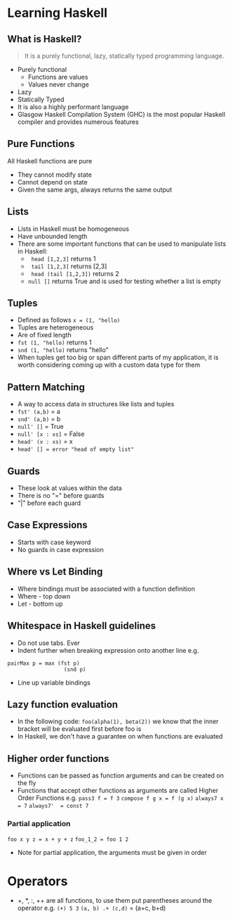 # Learning Haskell
## What is Haskell?

> It is a purely functional, lazy, statically typed programming language.
- Purely functional
    - Functions are values
    - Values never change
- Lazy
- Statically Typed
- It is also a highly performant language
- Glasgow Haskell Compilation System (GHC) is the most popular Haskell compiler and provides numerous features

## Pure Functions
All Haskell functions are pure
- They cannot modify state
- Cannot depend on state
- Given the same args, always returns the same output

## Lists
- Lists in Haskell must be homogeneous
- Have unbounded length
- There are some important functions that can be used to manipulate lists in Haskell:
    - ``` head [1,2,3]```  returns 1
    - ``` tail [1,2,3]``` returns [2,3]
    - ``` head (tail [1,2,3])``` returns 2
    - ``` null [] ``` returns True and is used for testing whether a list is empty

## Tuples
- Defined as follows ```x = (1, "hello)```
- Tuples are heterogeneous
- Are of fixed length
- ```fst (1, "hello)``` returns 1
- ```snd (1, "hello)``` returns "hello"
- When tuples get too big or span different parts of my application, it is worth considering coming up with a custom data type for them

## Pattern Matching
- A way to access data in structures like lists and tuples
- ```fst' (a,b)``` = a
- ```snd' (a,b)``` = b
- ```null' []``` = True
- ```null' [x : xs]``` = False
- ```head' (x : xs)``` = x
- ```head' [] = error "head of empty list"```

## Guards
- These look at values within the data
- There is no "=" before guards
- "|" before each guard

## Case Expressions
- Starts with case keyword
- No guards in case expression

## Where vs Let Binding
- Where bindings must be associated with a function definition
- Where - top down
- Let - bottom up

## Whitespace in Haskell guidelines
- Do not use tabs. Ever
- Indent further when breaking expression onto another line e.g.
```
pairMax p = max (fst p)
                  (snd p)
```
- Line up variable bindings

## Lazy function evaluation
- In the following code: ```foo(alpha(1), beta(2))``` we know that the inner bracket will be evaluated first before foo is
- In Haskell, we don't have a guarantee on when functions are evaluated

## Higher order functions
- Functions can be passed as function arguments and can be created on the fly
- Functions that accept other functions as arguments are called Higher Order Functions e.g.
```pass3 f = f 3```
```compose f g x = f (g x)```
```always7 x  = 7```
```always7'  = const 7```

### Partial application
```foo x y z = x + y + z```
```foo_1_2 = foo 1 2```
- Note for partial application, the arguments must be given in order

# Operators
- +, *, :, ++ are all functions, to use them put parentheses around the operator e.g.
```(+) 5 3```
```(a, b) .+ (c,d)``` = (a+c, b+d)